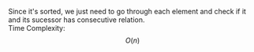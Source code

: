 Since it's sorted, we just need to go through each element and check if it and its sucessor has consecutive relation.   
Time Complexity: $$O(n)$$